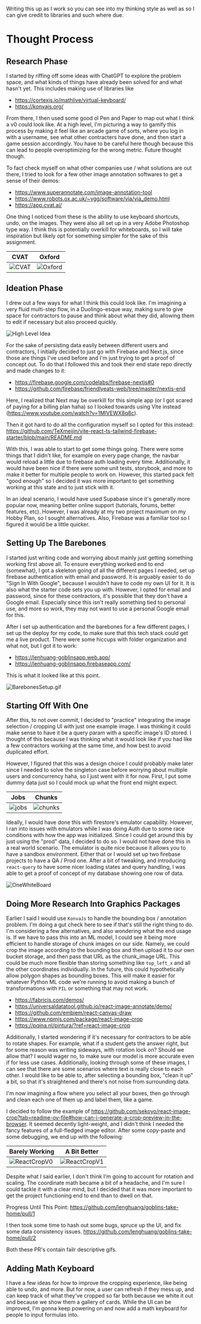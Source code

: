 Writing this up as I work so you can see into my thinking style as well as so I can give credit to libraries and such where due.

# Thought Process

## Research Phase

I started by riffing off some ideas with ChatGPT to explore the problem space, and what kinds of things have already been solved for and what hasn't yet. This includes making use of libraries like

- https://cortexjs.io/mathlive/virtual-keyboard/
- https://konvajs.org/

From there, I then used some good ol Pen and Paper to map out what I think a v0 could look like. At a high level, I'm picturing a way to gamify this process by making it feel like an arcade game of sorts, where you log in with a username, see what other contracters have done, and then start a game session accordingly. You have to be careful here though because this can lead to people overoptimizing for the wrong metric. Future thought though.

To fact check myself on what other companies use / what solutions are out there, I tried to look for a few other image annotation softwares to get a sense of their demos:

- https://www.superannotate.com/image-annotation-tool
- https://www.robots.ox.ac.uk/~vgg/software/via/via_demo.html
- https://app.cvat.ai/

One thing I noticed from these is the ability to use keyboard shortcuts, undo, on the images. They were also all set up in a very Adobe Photoshop type way. I think this is potentially overkill for whiteboards, so I will take inspiration but likely opt for something simpler for the sake of this assignment.

| CVAT              | Oxford                |
| ----------------- | --------------------- |
| ![CVAT](CVAT.png) | ![Oxford](Oxford.png) |

## Ideation Phase

I drew out a few ways for what I think this could look like. I'm imagining a very fluid multi-step flow, in a Duolingo-esque way, making sure to give space for contractors to pause and think about what they did, allowing them to edit if necessary but also proceed quickly.

![High Level Idea](HighLevelIdea.png)

For the sake of persisting data easily between different users and contractors, I initially decided to just go with Firebase and Next.js, since those are things I've used before and I'm just trying to get a proof of concept out. To do that I followed this and took their end state repo directly and made changes to it:

- https://firebase.google.com/codelabs/firebase-nextjs#0
- https://github.com/firebase/friendlyeats-web/tree/master/nextjs-end

Here, I realized that Next may be overkill for this simple app (or I got scared of paying for a billing plan haha) so I looked towards using Vite instead (https://www.youtube.com/watch?v=1MlVEWX8q8c).

Then it got hard to do all the configuration myself so I opted for this instead: https://github.com/TeXmeijin/vite-react-ts-tailwind-firebase-starter/blob/main/README.md

With this, I was able to start to get some things going. There were some things that I didn't like, for example on every page change, the navbar would reload a little due to firebase auth loading every time. Additionally, it would have been nice if there were some unit tests, storybook, and more to make it better for multiple people to work on. However, this started pack felt "good enough" so I decided it was more important to get something working at this state and to just stick with it.

In an ideal scenario, I would have used Supabase since it's generally more popular now, meaning better online support (tutorials, forums, better features, etc). However, I was already at my two project maximum on my Hobby Plan, so I sought alternatives. Also, Firebase was a familiar tool so I figured it would be a little quicker.

## Setting Up The Barebones

I started just writing code and worrying about mainly just getting something working first above all. To ensure everything worked end to end (somewhat), I got a skeleton going of all the different pages I needed, set up firebase authentication with email and password. It is arguably easier to do "Sign In With Google", because I wouldn't have to code my own UI for it. It is also what the starter code sets you up with. However, I opted for email and password, since for these contractors, it's possible that they don't have a Google email. Especially since this isn't really something tied to personal use, and more so work, they may not want to use a personal Google email for this.

After I set up authentication and the barebones for a few different pages, I set up the deploy for my code, to make sure that this tech stack could get me a live product. There were some hiccups with folder organization and what not, but I got it to work:

- https://lenhuang-goblinsapp.web.app/
- https://lenhuang-goblinsapp.firebaseapp.com/

This is what it looked like at this point.

![BarebonesSetup.gif](BarebonesSetup.gif)

## Starting Off With One

After this, to not over commit, I decided to "practice" integrating the image selection / cropping UI with just one example image. I was thinking it could make sense to have it be a query param with a specific image's ID stored. I thought of this because I was thinking what it would look like if you had like a few contractors working at the same time, and how best to avoid duplicated effort.

However, I figured that this was a design choice I could probably make later since I needed to solve the singleton case before worrying about multiple users and concurrency haha, so I just went with it for now. First, I put some dummy data just so I could mock up what the front end might expect.

| Jobs                   | Chunks                    |
| ---------------------- | ------------------------- |
| ![jobs](DummyData.png) | ![chunks](DummyData1.png) |

Ideally, I would have done this with firestore's emulator capability. However, I ran into issues with emulators while I was doing Auth due to some race conditions with how the app was initialized. Since I could get around this by just using the "prod" data, I decided to do so. I would not have done this in a real world scenario. The emulator is quite nice because it allows you to have a sandbox environment. Either that or I would set up two firebase projects to have a QA / Prod one. After a bit of tweaking, and introducing `react-query` to have some nicer loading states and query handling, I was able to get a proof of concept of my database showing one row of data.

![OneWhiteBoard](OneWhiteBoard.png)

## Doing More Research Into Graphics Packages

Earlier I said I would use `KonvaJs` to handle the bounding box / annotation problem. I'm doing a gut check here to see if that's still the right thing to do. I'm considering a few alternatives, and also wondering what the end usage is. If we have to pass this into an ML model, I could see it being more efficient to handle storage of chunk images on our side. Namely, we could crop the image according to the bounding box and then upload it to our own bucket storage, and then pass that URL as the chunk_image URL. This could be much more flexible than storing something like `top_left_x` and all the other coordinates individually. In the future, this could hypothetically allow polygon shapes as bounding boxes. This will make it easier for whatever Python ML code we're running to avoid making a bunch of transformations with `PIL` or something that may not work.

- https://fabricjs.com/demos/
- https://universaldatatool.github.io/react-image-annotate/demo/
- https://github.com/embiem/react-canvas-draw
- https://www.npmjs.com/package/react-image-crop
- https://pqina.nl/pintura/?ref=react-image-crop

Additionally, I started wondering if it's necessary for contractors to be able to rotate shapes. For example, what if a student gets the answer right, but for some reason was writing sideways, with rotation lock on? Should we allow that? I would wager no, to make sure our model is more accurate even if for less use cases. Additionally, looking through some of these images, I can see that there are some scenarios where text is really close to each other. I would like to be able to, after selecting a bounding box, "clean it up" a bit, so that it's straightened and there's not noise from surrounding data.

I'm now imagining a flow where you select all your boxes, then go through and clean each one of them up and label them, like a game.

I decided to follow the example of https://github.com/sekoyo/react-image-crop?tab=readme-ov-file#how-can-i-generate-a-crop-preview-in-the-browser. It seemed decently light-weight, and I didn't think I needed the fancy features of a full-fledged image editor. After some copy-paste and some debugging, we end up with the following:

| Barely Working                  | A Bit Better                    |
| ------------------------------- | ------------------------------- |
| ![ReactCropV0](ReactCropV0.png) | ![ReactCropV1](ReactCropV1.png) |

Despite what I said earlier, I don't think I'm going to account for rotation and scaling. The coordinate math became a bit of a headache, and I'm sure I could tackle it with a clear mind, but I decided that it was more important to get the project functioning end to end than to dwell on that.

Progress Until This Point: https://github.com/lenghuang/goblins-take-home/pull/1

I then took some time to hash out some bugs, spruce up the UI, and fix some data consistency issues. https://github.com/lenghuang/goblins-take-home/pull/2

Both these PR's contain failr descriptive gifs.

## Adding Math Keyboard

I have a few ideas for how to improve the cropping experience, like being able to undo, and more. But for now, a user can refresh if they mess up, and can keep track of what they've cropped so far both because we white it out and because we show them a gallery of cards. While the UI can be improved, I'm gonna keep powering on and now add a math keyboard for people to input formulas into.
